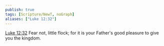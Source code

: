 ```yaml
---
publish: true
tags: [Scripture/NewT, noGraph]
aliases: ["Luke 12:32"]
---
```

[Luke 12:32](https://churchofjesuschrist.org/study/scriptures/nt/luke/12?lang=eng&id=p32#p32) Fear not, little flock; for it is your Father's good pleasure to give you the kingdom.

